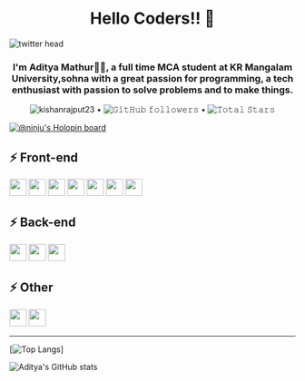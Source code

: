 <h1 align="center">Hello Coders!! 👋</h1>

![twitter head](https://user-images.githubusercontent.com/70385488/147853861-a67c8643-ff0f-451c-943f-db4e5589e4ee.png)

<h3 align="center">I'm Aditya Mathur🙋‍♂️, a full time MCA student at KR Mangalam University,sohna with a great passion for programming, a tech enthusiast with passion to solve problems and to make things.</h3>


<p align="center">
  <img src="https://komarev.com/ghpvc/?username=AdityaMathur25&label=Profile%20views&color=0e75b6&style=flat" alt="kishanrajput23" /> • 
  <img alt="𝙶𝚒𝚝𝙷𝚞𝚋 𝚏𝚘𝚕𝚕𝚘𝚠𝚎𝚛𝚜" src="https://img.shields.io/github/followers/AdityaMathur25?label=Followers&style=social"> •   
  <img src="https://img.shields.io/github/stars/AdityaMathur25?label=Stars" alt="𝚃𝚘𝚝𝚊𝚕 𝚂𝚝𝚊𝚛𝚜">
</p>

[![@ninju's Holopin board](https://holopin.me/ninju)](https://holopin.io/@ninju)

## ⚡ Front-end
<img src="https://img.shields.io/badge/html5-%23E34F26.svg?style=for-the-badge&logo=html5&logoColor=white" style="height:30px"> <img src="https://img.shields.io/badge/css3-%231572B6.svg?style=for-the-badge&logo=css3&logoColor=white" style="height:30px"> <img src="https://img.shields.io/badge/javascript-%23323330.svg?style=for-the-badge&logo=javascript&logoColor=%23F7DF1E" style="height:30px"> <img src="https://img.shields.io/badge/react-%2320232a.svg?style=for-the-badge&logo=react&logoColor=%2361DAFB" style="height:30px"> <img src="https://img.shields.io/badge/tailwindcss-%2338B2AC.svg?style=for-the-badge&logo=tailwind-css&logoColor=white" style="height:30px"> <img src="https://img.shields.io/badge/SASS-hotpink.svg?style=for-the-badge&logo=SASS&logoColor=white" style="height:30px"> <img src="https://img.shields.io/badge/redux-%23593d88.svg?style=for-the-badge&logo=redux&logoColor=white" style="height:30px">

## ⚡ Back-end
<img src="https://img.shields.io/badge/node.js-6DA55F?style=for-the-badge&logo=node.js&logoColor=white" style="height:30px"> <img src="https://img.shields.io/badge/express.js-%23404d59.svg?style=for-the-badge&logo=express&logoColor=%2361DAFB" style="height:30px"> <img src="https://img.shields.io/badge/laravel-%23FF2D20.svg?style=for-the-badge&logo=laravel&logoColor=white" style="height:30px">

## ⚡ Other
<img src="https://img.shields.io/badge/c%23-%23239120.svg?style=for-the-badge&logo=c-sharp&logoColor=white" style="height:30px"> <img src="https://img.shields.io/badge/c++-%2300599C.svg?style=for-the-badge&logo=c%2B%2B&logoColor=white" style="height:30px">

---

[![Top Langs](https://github-readme-stats.vercel.app/api/top-langs/?username=AdityaMathur25&layout=compact&theme=radical&langs_count=10)]

![Aditya's GitHub stats](https://github-readme-stats.vercel.app/api?username=AdityaMathur25&show_icons=true&theme=radical)     
